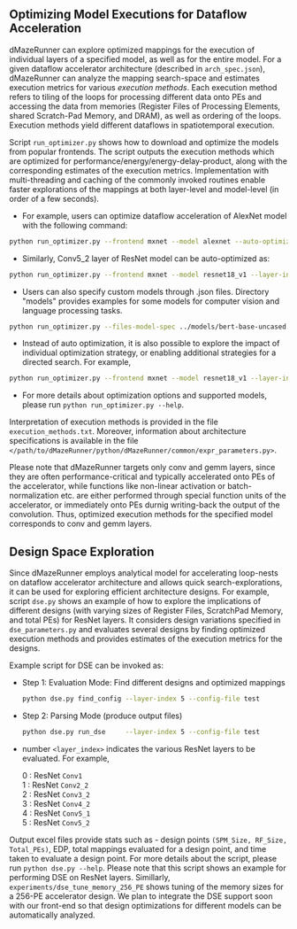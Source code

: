 ## Optimizing Model Executions for Dataflow Acceleration

dMazeRunner can explore optimized mappings for the execution of individual layers of a specified model, as well as for the entire model. For a given dataflow accelerator architecture (described in `arch_spec.json`), dMazeRunner can analyze the mapping search-space and estimates execution metrics for various *execution methods*. Each execution method refers to tiling of the loops for processing different data onto PEs and accessing the data from memories (Register Files of Processing Elements, shared Scratch-Pad Memory, and DRAM), as well as ordering of the loops. Execution methods yield different dataflows in spatiotemporal execution.  

Script `run_optimizer.py` shows how to download and optimize the models from popular frontends. The script outputs the execution methods which are optimized for performance/energy/energy-delay-product, along with the corresponding estimates of the execution metrics. Implementation with multi-threading and caching of the commonly invoked routines enable faster explorations of the mappings at both layer-level and model-level (in order of a few seconds).

* For example, users can optimize dataflow acceleration of AlexNet model with the following command:

```bash
python run_optimizer.py --frontend mxnet --model alexnet --auto-optimize
```

* Similarly, Conv5_2 layer of ResNet model can be auto-optimized as:

```bash
python run_optimizer.py --frontend mxnet --model resnet18_v1 --layer-index 62 --arch-spec arch_spec.json --auto-optimize
```

* Users can also specify custom models through .json files. Directory "models" provides examples for some models for computer vision and language processing tasks.

```bash
python run_optimizer.py --files-model-spec ../models/bert-base-uncased.json --arch-spec arch_spec.json --auto-optimize
```

* Instead of auto optimization, it is also possible to explore the impact of individual optimization strategy, or enabling additional strategies for a directed search. For example,

```bash
python run_optimizer.py --frontend mxnet --model resnet18_v1 --layer-index 62 --opt-min-utilization 0.8 0.8 0.5 --opt-no-feature-dram --opt-no-spatial-reduction 
```

* For more details about optimization options and supported models, please run `python run_optimizer.py --help`.
  
Interpretation of execution methods is provided in the file `execution_methods.txt`. Moreover, information about architecture specifications is available in the file `</path/to/dMazeRunner/python/dMazeRunner/common/expr_parameters.py>`.
  

Please note that dMazeRunner targets only conv and gemm layers, since they are often performance-critical and typically accelerated onto PEs of the accelerator, while functions like non-linear activation or batch-normalization etc. are either performed through special function units of the accelerator, or immediately onto PEs durnig writing-back the output of the convolution. Thus, optimized execution methods for the specified model corresponds to conv and gemm layers.


## Design Space Exploration

Since dMazeRunner employs analytical model for accelerating loop-nests on dataflow accelerator architecture and allows quick search-explorations, it can be used for exploring efficient architecture designs. For example, script `dse.py` shows an example of how to explore the implications of different designs (with varying sizes of Register Files, ScratchPad Memory, and total PEs) for ResNet layers. It considers design variations specified in `dse_parameters.py` and evaluates several designs by finding optimized execution methods and provides estimates of the execution metrics for the designs. 

Example script for DSE can be invoked as:

* Step 1: Evaluation Mode: Find different designs and optimized mappings
  ```bash
  python dse.py find_config --layer-index 5 --config-file test
  ```
* Step 2: Parsing Mode (produce output files)
  ```bash
  python dse.py run_dse     --layer-index 5 --config-file test
  ```

* number `<layer_index>` indicates the various ResNet layers to be evaluated. For example,
    
  0 : ResNet `Conv1`  
  1 : ResNet `Conv2_2`  
  2 : ResNet `Conv3_2`   
  3 : ResNet `Conv4_2`   
  4 : ResNet `Conv5_1`    
  5 : ResNet `Conv5_2`
    

Output excel files provide stats such as - design points `(SPM_Size, RF_Size, Total_PEs)`, EDP, total mappings evaluated for a design point, and time taken to evaluate a design point. For more details about the script, please run `python dse.py --help`. Please note that this script shows an example for performing DSE on ResNet layers. Simillarly, `experiments/dse_tune_memory_256_PE` shows tuning of the memory sizes for a 256-PE accelerator design. We plan to integrate the DSE support soon with our front-end so that design optimizations for different models can be automatically analyzed. 
